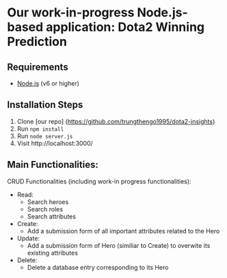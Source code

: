 # Our work-in-progress Node.js-based application: Dota2 Winning Prediction	


## Requirements

* [Node.js](http://nodejs.org/) (v6 or higher)

## Installation Steps

1. Clone [our repo] (https://github.com/trungthengo1995/dota2-insights) 
2. Run `npm install`
3. Run `node server.js`
4. Visit http://localhost:3000/


## Main Functionalities:
CRUD Functionalities (including work-in progress functionalities): 
- Read: 	
	+ Search heroes
	+ Search roles 
	+ Search attributes
- Create: 
	+ Add a submission form of all important attributes related to the Hero 
- Update: 
	+ Add a submission form of Hero (similiar to Create) to overwite its existing attributes
- Delete: 
	+ Delete a database entry corresponding to its Hero 
